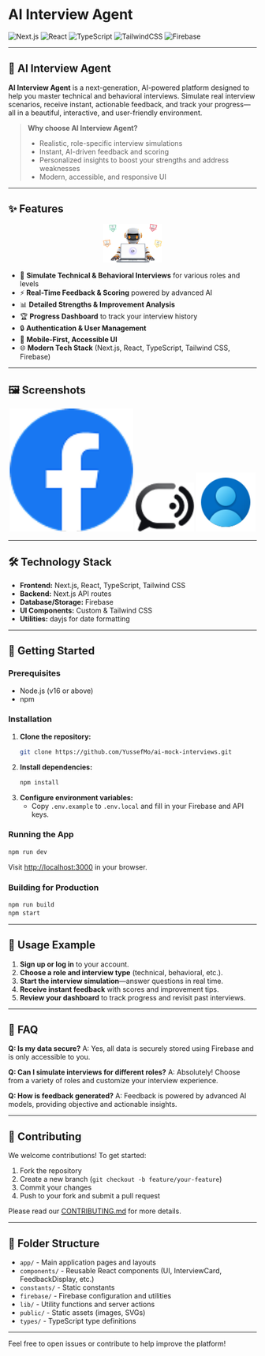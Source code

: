 # AI Interview Agent

![Next.js](https://img.shields.io/badge/Next.js-15-blue?logo=nextdotjs)
![React](https://img.shields.io/badge/React-19-61DAFB?logo=react)
![TypeScript](https://img.shields.io/badge/TypeScript-5-blue?logo=typescript)
![TailwindCSS](https://img.shields.io/badge/TailwindCSS-4-38B2AC?logo=tailwindcss)
![Firebase](https://img.shields.io/badge/Firebase-11-yellow?logo=firebase)

---

## 🚀 AI Interview Agent

**AI Interview Agent** is a next-generation, AI-powered platform designed to
help you master technical and behavioral interviews. Simulate real interview
scenarios, receive instant, actionable feedback, and track your progress—all in
a beautiful, interactive, and user-friendly environment.

> **Why choose AI Interview Agent?**
>
> - Realistic, role-specific interview simulations
> - Instant, AI-driven feedback and scoring
> - Personalized insights to boost your strengths and address weaknesses
> - Modern, accessible, and responsive UI

---

## ✨ Features

<div align="center">
  <img src="./public/robot.png" alt="AI Interview Agent" width="120" />
</div>

- 🎤 **Simulate Technical & Behavioral Interviews** for various roles and levels
- ⚡ **Real-Time Feedback & Scoring** powered by advanced AI
- 📊 **Detailed Strengths & Improvement Analysis**
- 🏆 **Progress Dashboard** to track your interview history
- 🔒 **Authentication & User Management**
- 📱 **Mobile-First, Accessible UI**
- 🌐 **Modern Tech Stack** (Next.js, React, TypeScript, Tailwind CSS, Firebase)

---

## 🖼️ Screenshots

<div align="center">
  <img src="./public/covers/facebook.png" alt="Interview Dashboard" width="250" />
  <img src="./public/ai-avatar.png" alt="AI Interviewer" width="120" />
  <img src="./public/user-avatar.png" alt="User Avatar" width="120" />
</div>

---

## 🛠️ Technology Stack

- **Frontend:** Next.js, React, TypeScript, Tailwind CSS
- **Backend:** Next.js API routes
- **Database/Storage:** Firebase
- **UI Components:** Custom & Tailwind CSS
- **Utilities:** dayjs for date formatting

---

## 🚦 Getting Started

### Prerequisites

- Node.js (v16 or above)
- npm

### Installation

1. **Clone the repository:**
   ```bash
   git clone https://github.com/YussefMo/ai-mock-interviews.git
   ```
2. **Install dependencies:**
   ```bash
   npm install
   ```
3. **Configure environment variables:**
   - Copy `.env.example` to `.env.local` and fill in your Firebase and API keys.

### Running the App

```bash
npm run dev
```

Visit [http://localhost:3000](http://localhost:3000) in your browser.

### Building for Production

```bash
npm run build
npm start
```

---

## 📖 Usage Example

1. **Sign up or log in** to your account.
2. **Choose a role and interview type** (technical, behavioral, etc.).
3. **Start the interview simulation**—answer questions in real time.
4. **Receive instant feedback** with scores and improvement tips.
5. **Review your dashboard** to track progress and revisit past interviews.

---

## 🤔 FAQ

**Q: Is my data secure?** A: Yes, all data is securely stored using Firebase and
is only accessible to you.

**Q: Can I simulate interviews for different roles?** A: Absolutely! Choose from
a variety of roles and customize your interview experience.

**Q: How is feedback generated?** A: Feedback is powered by advanced AI models,
providing objective and actionable insights.

---

## 🤝 Contributing

We welcome contributions! To get started:

1. Fork the repository
2. Create a new branch (`git checkout -b feature/your-feature`)
3. Commit your changes
4. Push to your fork and submit a pull request

Please read our [CONTRIBUTING.md](CONTRIBUTING.md) for more details.

---

## 📂 Folder Structure

- `app/` - Main application pages and layouts
- `components/` - Reusable React components (UI, InterviewCard, FeedbackDisplay,
  etc.)
- `constants/` - Static constants
- `firebase/` - Firebase configuration and utilities
- `lib/` - Utility functions and server actions
- `public/` - Static assets (images, SVGs)
- `types/` - TypeScript type definitions

---

Feel free to open issues or contribute to help improve the platform!
